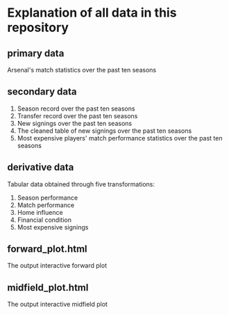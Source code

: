 # Explanation of all data in this repository

## primary data
Arsenal's match statistics over the past ten seasons

## secondary data
1. Season record over the past ten seasons
2. Transfer record over the past ten seasons
3. New signings over the past ten seasons
2. The cleaned table of new signings over the past ten seasons
3. Most expensive players' match performance statistics over the past ten seasons

## derivative data
Tabular data obtained through five transformations:
1. Season performance
2. Match performance
3. Home influence
4. Financial condition
5. Most expensive signings

## forward_plot.html
The output interactive forward plot

## midfield_plot.html
The output interactive midfield plot
